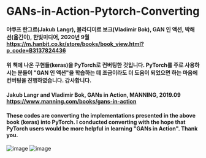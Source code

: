 # GANs-in-Action-Pytorch-Converting


#### 야쿠프 란그르(Jakub Langr), 블라디미르 보크(Vladimir Bok), GAN 인 액션, 박해선(옮긴이), 한빛미디어, 2020년 9월 https://m.hanbit.co.kr/store/books/book_view.html?p_code=B3137824436

#### 위 책에 나온 구현들(keras)을 PyTorch로 컨버팅한 것입니다. PyTorch를 주로 사용하시는 분들이 "GAN 인 액션"을 학습하는 데 조금이라도 더 도움이 되었으면 하는 마음에 컨버팅을 진행하였습니다. 감사합니다.

#### Jakub Langr and Vladimir Bok, GANs in Action, MANNING, 2019.09 https://www.manning.com/books/gans-in-action

#### These codes are converting the implementations presented in the above book (keras) into PyTorch. I conducted converting with the hope that PyTorch users would be more helpful in learning "GANs in Action". Thank you.

![image](https://user-images.githubusercontent.com/53814058/154838944-4bd48fef-425d-448f-b225-3ec768e432e4.png)
![image](https://user-images.githubusercontent.com/53814058/154838989-6ec5b670-7a68-4d66-ac9d-1e47a9439026.png)
